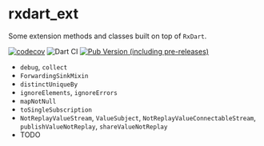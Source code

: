 # rxdart_ext

Some extension methods and classes built on top of `RxDart`.

[![codecov](https://codecov.io/gh/hoc081098/rxdart_ext/branch/master/graph/badge.svg?token=OYMVzeUB1m)](https://codecov.io/gh/hoc081098/rxdart_ext)
![Dart CI](https://github.com/hoc081098/rxdart_ext/workflows/Dart%20CI/badge.svg)
[![Pub Version (including pre-releases)](https://img.shields.io/pub/v/rxdart_ext?include_prereleases)](https://pub.dev/packages/rxdart_ext)

- `debug`, `collect`
- `ForwardingSinkMixin`
- `distinctUniqueBy`
- `ignoreElements`, `ignoreErrors`
- `mapNotNull`
- `toSingleSubscription`
- `NotReplayValueStream`, `ValueSubject`, `NotReplayValueConnectableStream`, `publishValueNotReplay`, `shareValueNotReplay`
- TODO
